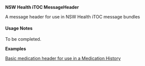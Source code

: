 **NSW Health iTOC MessageHeader**

A message header for use in NSW Health iTOC message bundles

#### Usage Notes
To be completed.


**Examples**

[Basic medication header for use in a Medication History](MessageHeader-example0.html)
